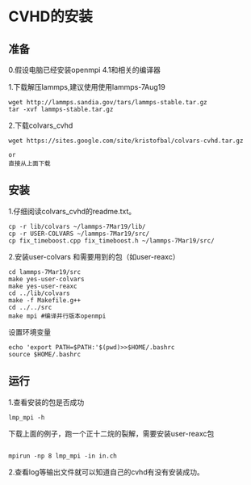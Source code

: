 # CVHD的安装
## 准备

0.假设电脑已经安装openmpi 4.1和相关的编译器 

1.下载解压lammps,建议使用使用lammps-7Aug19
   
```
wget http://lammps.sandia.gov/tars/lammps-stable.tar.gz
tar -xvf lammps-stable.tar.gz   
```
2.下载colvars_cvhd
```
wget https://sites.google.com/site/kristofbal/colvars-cvhd.tar.gz

or
直接从上面下载
```

## 安装

1.仔细阅读colvars_cvhd的readme.txt。
   ```
   cp -r lib/colvars ~/lammps-7Mar19/lib/
   cp -r USER-COLVARS ~/lammps-7Mar19/src/
   cp fix_timeboost.cpp fix_timeboost.h ~/lammps-7Mar19/src/
   ```
2.安装user-colvars 和需要用到的包（如user-reaxc）
```
cd lammps-7Mar19/src
make yes-user-colvars
make yes-user-reaxc
cd ../lib/colvars
make -f Makefile.g++
cd ../../src
make mpi #编译并行版本openmpi
```
设置环境变量
```
echo 'export PATH=$PATH:'$(pwd)>>$HOME/.bashrc
source $HOME/.bashrc
```
## 运行
1.查看安装的包是否成功
```
lmp_mpi -h
```
下载上面的例子，跑一个正十二烷的裂解，需要安装user-reaxc包

```

mpirun -np 8 lmp_mpi -in in.ch
```
2.查看log等输出文件就可以知道自己的cvhd有没有安装成功。
